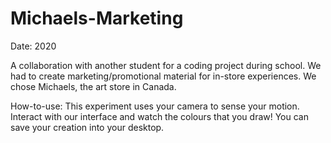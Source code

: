 # Michaels-Marketing

Date: 2020

A collaboration with another student for a coding project during school. We had to create marketing/promotional material for in-store experiences. We chose Michaels, the art store in Canada. 

How-to-use:
This experiment uses your camera to sense your motion. Interact with our interface and watch the colours that you draw! You can save your creation into your desktop.
